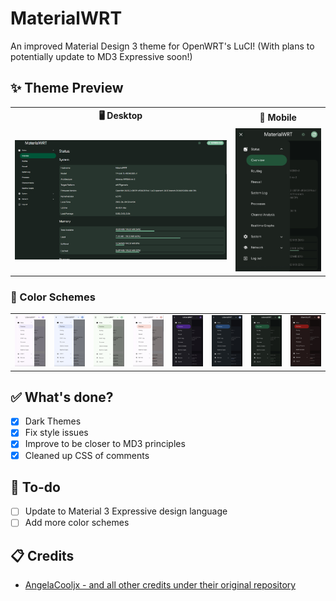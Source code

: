 # MaterialWRT
An improved Material Design 3 theme for OpenWRT's LuCI! (With plans to potentially update to MD3 Expressive soon!)

## ✨ Theme Preview
<table>
  <tr>
    <th>🖥️ Desktop</th>
    <th>📱 Mobile</th>
  </tr>
  <tr>
    <td><img src="imgs/md3-desktop.png" style="max-height: 600px;"/></td>
    <td><img src="imgs/md3-mobile-7.png" style="max-height: 600px;"/></td>
  </tr>
</table>

### 🎨 Color Schemes
<table>
  <tr>
    <td><img src="imgs/md3-mobile-1.png"/></td>
    <td><img src="imgs/md3-mobile-2.png"/></td>
    <td><img src="imgs/md3-mobile-3.png"/></td>
    <td><img src="imgs/md3-mobile-4.png"/></td>
    <td><img src="imgs/md3-mobile-5.png"/></td>
    <td><img src="imgs/md3-mobile-6.png"/></td>
    <td><img src="imgs/md3-mobile-7.png"/></td>
    <td><img src="imgs/md3-mobile-8.png"/></td>
  </tr>
</table>

## ✅ What's done?
- [X] Dark Themes
- [X] Fix style issues
- [X] Improve to be closer to MD3 principles
- [X] Cleaned up CSS of comments

## 📝 To-do
- [ ] Update to Material 3 Expressive design language
- [ ] Add more color schemes

## 📋 Credits
- [AngelaCooljx - and all other credits under their original repository](https://github.com/AngelaCooljx/luci-theme-material3)
